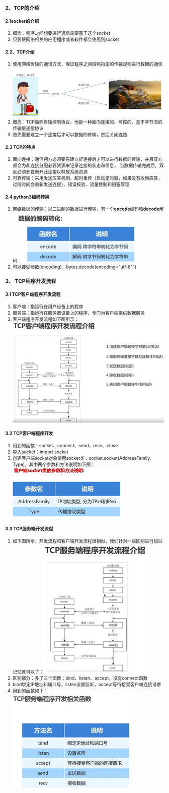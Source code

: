 ### 2、TCP的介绍
#### 2.1socker的介绍
1. 概念：程序之间想要进行通信需要基于这个socket
2. 只要跟网络相关的应用程序或者软件都会使用到socket

#### 2.2、TCP介绍
1. 使用网络传输的通讯方式，保证程序之间按照指定的传输规则进行数据的通信
![img.png](img.png)
2. 概念：TCP简称传输控制协议，他是一种面向连接的、可控的、基于字节流的传输层通信协议
3. 首先需要建立一个连接后才可以数据的传输，然后关闭连接

#### 2.3 TCP的特点
1. 面向连接：通信朔方必须要先建立好连接后才可以进行数据的传输，并且双方都会为此连接分配必要资源来记录连接的状态和信息， 当数据传输完成后，双反必须都要断开此连接以释放系统资源
2. 可靠传输：采用发送应答机制、超时重传（启动定时器，如果没有收到应答，过段时间会重新发送连接）、错误校验、流量控制和阻塞管理

#### 2.4 python3编码转换
1. 网络数据的传输：以二进制的数据进行传输，有一个**encode**编码和**decode**解码
![img_1.png](img_1.png)
2. 可以接受参数(encoding)：bytes.decode(encoding="utf-8"")

### 3、 TCP程序开发流程
#### 3.1 TCP客户端程序开发流程
1. 客户端：指运行在用户设备上的程序
2. 服务端：指运行在服务器设备上的程序，专门为客户端提供数据服务
3. 客户端程序开发流程如下图所示：![img_2.png](img_2.png)

#### 3.2 TCP客户端程序开发
1. 用到的函数：socket、connect、send、recv、close
2. 导入socket：import socket
3. 创建客户端socket对象使用socket类：socket.socket(AddressFamily, Type)。其中两个参数和方法说明如下图：![img_3.png](img_3.png)

#### 3.3 TCP服务端开发流程
1. 如下图所示，开发流程和客户端开发流程很相似，我们针对一些区别进行加以记忆就可以了：![img_4.png](img_4.png)
2. 区别部分：多了三个函数：bind、listen、accept。没有connect函数
3. bind绑定IP地址和端口号，listen设置监听，accept等待接受客户端连接请求
4. 用到的函数如下：![img_5.png](img_5.png)
